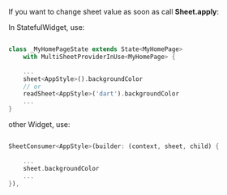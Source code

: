 If you want to change sheet value as soon as call **Sheet.apply**:

In StatefulWidget, use:

```dart

class _MyHomePageState extends State<MyHomePage>
    with MultiSheetProviderInUse<MyHomePage> {

    ...
    sheet<AppStyle>().backgroundColor
    // or
    readSheet<AppStyle>('dart').backgroundColor
    ...
}
```

other Widget, use:

```dart

SheetConsumer<AppStyle>(builder: (context, sheet, child) {

    ...
    sheet.backgroundColor
    ...
}),
```